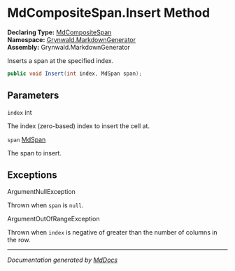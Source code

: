 ﻿<!--  
  <auto-generated>   
    The contents of this file were generated by a tool.  
    Changes to this file may be list if the file is regenerated  
  </auto-generated>   
-->

# MdCompositeSpan.Insert Method

**Declaring Type:** [MdCompositeSpan](../index.md)  
**Namespace:** [Grynwald.MarkdownGenerator](../../index.md)  
**Assembly:** Grynwald.MarkdownGenerator

Inserts a span at the specified index.

```csharp
public void Insert(int index, MdSpan span);
```

## Parameters

`index`  int

The index (zero\-based) index to insert the cell at.

`span`  [MdSpan](../../MdSpan/index.md)

The span to insert.

## Exceptions

ArgumentNullException

Thrown when `span` is `null`.

ArgumentOutOfRangeException

Thrown when `index` is negative of greater than the number of columns in the row.

___

*Documentation generated by [MdDocs](https://github.com/ap0llo/mddocs)*
